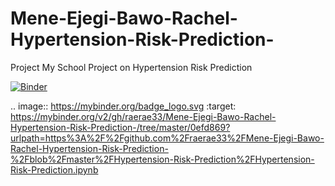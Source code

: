 # Mene-Ejegi-Bawo-Rachel-Hypertension-Risk-Prediction-
Project
My School Project on Hypertension Risk Prediction

[![Binder](https://mybinder.org/badge_logo.svg)](https://mybinder.org/v2/gh/raerae33/Mene-Ejegi-Bawo-Rachel-Hypertension-Risk-Prediction-/tree/master/0efd869?urlpath=https%3A%2F%2Fgithub.com%2Fraerae33%2FMene-Ejegi-Bawo-Rachel-Hypertension-Risk-Prediction-%2Fblob%2Fmaster%2FHypertension-Risk-Prediction%2FHypertension-Risk-Prediction.ipynb)

.. image:: https://mybinder.org/badge_logo.svg
 :target: https://mybinder.org/v2/gh/raerae33/Mene-Ejegi-Bawo-Rachel-Hypertension-Risk-Prediction-/tree/master/0efd869?urlpath=https%3A%2F%2Fgithub.com%2Fraerae33%2FMene-Ejegi-Bawo-Rachel-Hypertension-Risk-Prediction-%2Fblob%2Fmaster%2FHypertension-Risk-Prediction%2FHypertension-Risk-Prediction.ipynb
